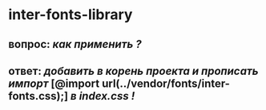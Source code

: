 # inter-fonts-library

## вопрос: *как применить ?*
## ответ: *добавить в корень проекта и прописать импорт* [@import url(../vendor/fonts/inter-fonts.css);] *в index.css !*
